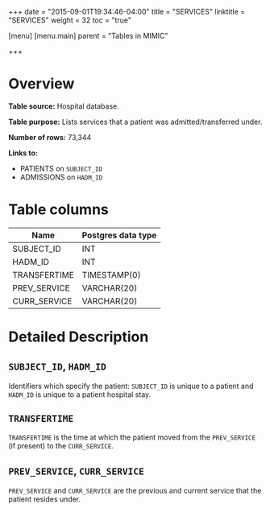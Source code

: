 +++
date = "2015-09-01T19:34:46-04:00"
title = "SERVICES"
linktitle = "SERVICES"
weight = 32
toc = "true"

[menu]
  [menu.main]
    parent = "Tables in MIMIC"

+++

# Overview

**Table source:** Hospital database.

**Table purpose:** Lists services that a patient was admitted/transferred under.

**Number of rows:** 73,344

**Links to:**

* PATIENTS on `SUBJECT_ID`
* ADMISSIONS on `HADM_ID`

# Table columns

Name | Postgres data type 
---- | ---- 
SUBJECT\_ID | INT
HADM\_ID | INT
TRANSFERTIME | TIMESTAMP(0)
PREV\_SERVICE | VARCHAR(20)
CURR\_SERVICE | VARCHAR(20)
	
# Detailed Description

## `SUBJECT_ID`, `HADM_ID`

Identifiers which specify the patient: `SUBJECT_ID` is unique to a patient and `HADM_ID` is unique to a patient hospital stay.

## `TRANSFERTIME`

`TRANSFERTIME` is the time at which the patient moved from the `PREV_SERVICE` (if present) to the `CURR_SERVICE`. 

## `PREV_SERVICE`, `CURR_SERVICE`

`PREV_SERVICE` and `CURR_SERVICE` are the previous and current service that the patient resides under.

<!-- # Important considerations -->

